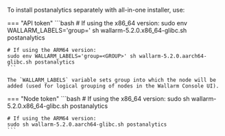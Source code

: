 To install postanalytics separately with all-in-one installer, use:

=== "API token"
    ```bash
    # If using the x86_64 version:
    sudo env WALLARM_LABELS='group=<GROUP>' sh wallarm-5.2.0.x86_64-glibc.sh postanalytics

    # If using the ARM64 version:
    sudo env WALLARM_LABELS='group=<GROUP>' sh wallarm-5.2.0.aarch64-glibc.sh postanalytics
    ```        

    The `WALLARM_LABELS` variable sets group into which the node will be added (used for logical grouping of nodes in the Wallarm Console UI).

=== "Node token"
    ```bash
    # If using the x86_64 version:
    sudo sh wallarm-5.2.0.x86_64-glibc.sh postanalytics

    # If using the ARM64 version:
    sudo sh wallarm-5.2.0.aarch64-glibc.sh postanalytics
    ```